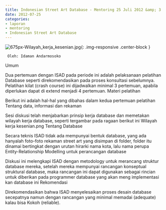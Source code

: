 ```yaml
---
title: Indonesian Street Art Database - Mentoring 25 Juli 2012 &amp; 3 Agustus 2012 
date: 2012-07-25
categories:
- laporan
- mentoring
- Indonesian Street Art Database
---
```


![675px-Wilayah_kerja_kesenian.jpg](/_uploads/675px-Wilayah_kerja_kesenian.jpg){: .img-responsive .center-block }

     Oleh: Idaman Andarmosoko

Umum

Dua pertemuan dengan ISAD pada periode ini adalah pelaksanaan pelatihan Database seperti direkomendasikan pada proses konsultasi sebelumnya. Pelatihan kilat (crash course) ini dijadwalkan minimal 3 pertemuan, apabila diperlukan dapat di extend menjadi 4 pertemuan.
Materi pelatihan

Berikut ini adalah hal-hal yang dibahas dalam kedua pertemuan pelatihan
Tentang data, informasi dan rekaman

Sesi diskusi telah menjabarkan prinsip kerja database dan memetakan wilayah kerja database, seperti tergambar pada ragaan berikut ini
Wilayah kerja kesenian.png
Tentang Database

Secara teknis ISAD tidak ada mempunyai bentuk database, yang ada hanyalah foto-foto rekaman street art yang disimpan di folder, folder itu dinamai bertingkat dengan urutan hirarki nama kota, lalu nama perupa
Entity-Relationship Modelling untuk perancangan database

Diskusi ini melengkapi ISAD dengan metodology untuk merancang struktur database mereka, setelah mereka mempunyai rancangan konseptual struktural database, maka rancangan ini dapat digunakan sebagai rincian untuk diberikan pada programmer database yang akan meng implementasi kan database ini
Rekomendasi

Direkomendasikan bahwa ISAD menyelesaikan proses desain database secepatnya namun dengan rancangan yang minimal memadai (adequate) kalau bisa Kokoh (reliable). 
